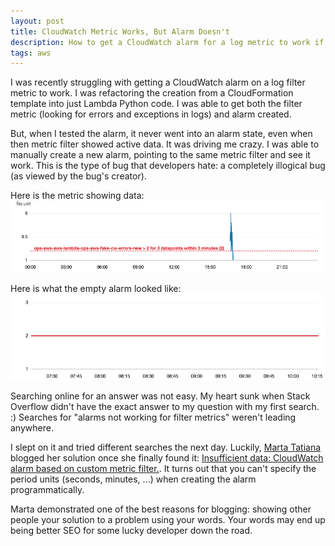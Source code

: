 ```yaml
---
layout: post
title: CloudWatch Metric Works, But Alarm Doesn't
description: How to get a CloudWatch alarm for a log metric to work if scripted through Python boto
tags: aws
---
```


I was recently struggling with getting a CloudWatch alarm on a log filter metric to work. I was refactoring the creation from a CloudFormation template into just Lambda Python code. I was able to get both the filter metric (looking for errors and exceptions in logs) and alarm created. 

But, when I tested the alarm, it never went into an alarm state, even when then metric filter showed active data. It was driving me crazy. I was able to manually create a new alarm, pointing to the same metric filter and see it work. This is the type of bug that developers hate: a completely illogical bug (as viewed by the bug's creator).

Here is the metric showing data:
![Working CloudWatch metric showing a spike](/assets/img/cloudwatch_working_metric.png)

Here is what the empty alarm looked like:
![Broken CloudWatch alarm never showing the showing the spike](/assets/img/cloudwatch_empty_alarm.png)

Searching online for an answer was not easy. My heart sunk when Stack Overflow didn't have the exact answer to my question with my first search. :) Searches for "alarms not working for filter metrics" weren't leading anywhere. 

I slept on it and tried different searches the next day. Luckily, [Marta Tatiana](https://medium.com/@martatatiana) blogged her solution once she finally found it: 
[Insufficient data: CloudWatch alarm based on custom metric filter.](https://medium.com/@martatatiana/insufficient-data-cloudwatch-alarm-based-on-custom-metric-filter-4e41c1f82050). It turns out that you can't specify the period units (seconds, minutes, ...) when creating the alarm programmatically. 

Marta demonstrated one of the best reasons for blogging: showing other people your solution to a problem using your words. Your words may end up being better SEO for some lucky developer down the road.
